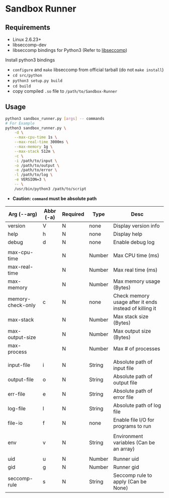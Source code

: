 # Sandbox Runner

## Requirements
- Linux 2.6.23+
- libseccomp-dev
- libseccomp bindings for Python3 (Refer to [libseccomp](https://github.com/seccomp/libseccomp/blob/master/src/python/))

Install python3 bindings
- `configure` and `make` libseccomp from official tarball (do not `make install`)
- `cd src/python`
- `python3 setup.py build`
- `cd build`
- copy compiled `.so` file to `/path/to/Sandbox-Runner`

## Usage
```bash
python3 sandbox_runner.py [args] -- commands
# For Example
python3 sandbox_runner.py \
    -d \
    --max-cpu-time 1s \
    --max-real-time 3000ms \
    --max-memory 1g \
    --max-stack 512m \
    -c \
    -i /path/to/input \
    -o /path/to/output \
    -e /path/to/error \
    -l /path/to/log \
    -e VERSION=3 \
    -- \
    /usr/bin/python3 /path/to/script
```
- **Caution: `command` must be absolute path**

|Arg (--arg)|Abbr (-a)|Required|Type|Desc|
|---|-----|--------|----|----|
|version|V|N|none|Display version info|
|help|h|N|none|Display help|
|debug|d|N|none|Enable debug log|
|||||
|max-cpu-time| |N|Number|Max CPU time (ms)|
|max-real-time| |N|Number|Max real time (ms)|
|max-memory| |N|Number|Max memory usage (Bytes)|
|memory-check-only|c|N|none|Check memory usage after it ends instead of killing it|
|max-stack| |N|Number|Max stack size (Bytes)|
|max-output-size| |N|Number|Max output size (Bytes)|
|max-process| |N|Number|Max # of processes|
|||||
|input-file|i|N|String|Absolute path of input file|
|output-file|o|N|String|Absolute path of output file|
|err-file|e|N|String|Absolute path of error file|
|log-file|l|N|String|Absolute path of log file|
|file-io|f|N|none|Enable file I/O for programs to run|
|||||
|env|v|N|String|Environment variables (Can be an array)|
|||||
|uid|u|N|Number|Runner uid|
|gid|g|N|Number|Runner gid|
|seccomp-rule|s|N|String|Seccomp rule to apply (Can be None)|